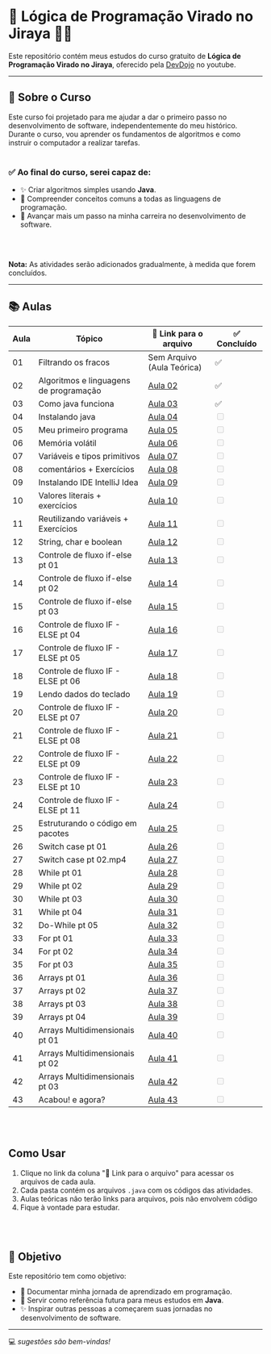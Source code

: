 # 🧠 Lógica de Programação Virado no Jiraya 🤯😬

Este repositório contém meus estudos do curso gratuito de **Lógica de Programação Virado no Jiraya**, oferecido pela [DevDojo](https://youtube.com/playlist?list=PL62G310vn6nH-uBTKREcUWDkOi2Q9n4OZ&si=YwHjvLVjPNwYVqNi) no youtube.

---

## 📝 Sobre o Curso

Este curso foi projetado para me ajudar a dar o primeiro passo no desenvolvimento de software, independentemente do meu histórico. Durante o curso, vou aprender os fundamentos de algoritmos e como instruir o computador a realizar tarefas.
<br>
<br>

### ✅ Ao final do curso, serei capaz de:
- ✨ Criar algoritmos simples usando **Java**.
- 📖 Compreender conceitos comuns a todas as linguagens de programação.
- 🚀 Avançar mais um passo na minha carreira no desenvolvimento de software.

<br>
<br>

**Nota:** As atividades serão adicionados gradualmente, à medida que forem concluídos.

---

## 📚 Aulas

| Aula  |  Tópico                                          | 📂 Link para o arquivo                                                                       | ✅ Concluído |
|-------|----------------------------------------------|------------------------------------------------------------------------------------------|-------------------------------------|
|  01   | Filtrando os fracos                               | Sem Arquivo (Aula Teórica)                                                               |             ✅         |
|  02   | Algoritmos e linguagens de programação            | [Aula 02](#)                                                                             |             ✅         |
|  03   | Como java funciona                                | [Aula 03](#)                                                                             |             ✅         |
|  04   | Instalando java                                   | [Aula 04](#)                                                                          | <input type="checkbox" disabled>  |
|  05   | Meu primeiro programa                             | [Aula 05](#)                                                                          | <input type="checkbox" disabled>  |
|  06   | Memória volátil                                   | [Aula 06](#)                                                                          | <input type="checkbox" disabled>  |
|  07   | Variáveis e tipos primitivos                      | [Aula 07](#)                                                                          | <input type="checkbox" disabled>  |
|  08   | comentários + Exercícios                          | [Aula 08](#)                                                                          | <input type="checkbox" disabled>  |
|  09   | Instalando IDE IntelliJ Idea                      | [Aula 09](#)                                                                          | <input type="checkbox" disabled>  |
|  10   | Valores literais + exercícios                     | [Aula 10](#)                                                                          | <input type="checkbox" disabled>  |
|  11   | Reutilizando variáveis + Exercícios               | [Aula 11](#)                                                                          | <input type="checkbox" disabled>  |
|  12   | String, char e boolean                            | [Aula 12](#)                                                                          | <input type="checkbox" disabled>  |
|  13   | Controle de fluxo if-else pt 01                   | [Aula 13](#)                                                                          | <input type="checkbox" disabled>  |
|  14   | Controle de fluxo if-else pt 02                   | [Aula 14](#)                                                                          | <input type="checkbox" disabled>  |
|  15   | Controle de fluxo if-else pt 03                   | [Aula 15](#)                                                                          | <input type="checkbox" disabled>  |
|  16   | Controle de fluxo IF - ELSE pt 04                 | [Aula 16](#)                                                                          | <input type="checkbox" disabled>  |
|  17   | Controle de fluxo IF - ELSE pt 05                 | [Aula 17](#)                                                                          | <input type="checkbox" disabled>  |
|  18   | Controle de fluxo IF - ELSE pt 06                 | [Aula 18](#)                                                                          | <input type="checkbox" disabled>  |
|  19   | Lendo dados do teclado                            | [Aula 19](#)                                                                          | <input type="checkbox" disabled>  |
|  20   | Controle de fluxo IF - ELSE pt 07                 | [Aula 20](#)                                                                          | <input type="checkbox" disabled>  |
|  21   | Controle de fluxo IF - ELSE pt 08                 | [Aula 21](#)                                                                          | <input type="checkbox" disabled>  |
|  22   | Controle de fluxo IF - ELSE pt 09                 | [Aula 22](#)                                                                          | <input type="checkbox" disabled>  |
|  23   | Controle de fluxo IF - ELSE pt 10                 | [Aula 23](#)                                                                          | <input type="checkbox" disabled>  |
|  24   | Controle de fluxo IF - ELSE pt 11                 | [Aula 24](#)                                                                          | <input type="checkbox" disabled>  |
|  25   | Estruturando o código em pacotes                  | [Aula 25](#)                                                                          | <input type="checkbox" disabled>  |
|  26   | Switch case pt 01                                 | [Aula 26](#)                                                                          | <input type="checkbox" disabled>  |
|  27   | Switch case pt 02.mp4                             | [Aula 27](#)                                                                          | <input type="checkbox" disabled>  |
|  28   | While pt 01                                       | [Aula 28](#)                                                                          | <input type="checkbox" disabled>  |
|  29   | While pt 02                                       | [Aula 29](#)                                                                          | <input type="checkbox" disabled>  |
|  30   | While pt 03                                       | [Aula 30](#)                                                                          | <input type="checkbox" disabled>  |
|  31   | While pt 04                                       | [Aula 31](#)                                                                          | <input type="checkbox" disabled>  |
|  32   | Do-While pt 05                                    | [Aula 32](#)                                                                          | <input type="checkbox" disabled>  |
|  33   | For pt 01                                         | [Aula 33](#)                                                                          | <input type="checkbox" disabled>  |
|  34   | For pt 02                                         | [Aula 34](#)                                                                          | <input type="checkbox" disabled>  |
|  35   | For pt 03                                         | [Aula 35](#)                                                                          | <input type="checkbox" disabled>  |
|  36   | Arrays pt 01                                      | [Aula 36](#)                                                                          | <input type="checkbox" disabled>  |
|  37   | Arrays pt 02                                      | [Aula 37](#)                                                                          | <input type="checkbox" disabled>  |
|  38   | Arrays pt 03                                      | [Aula 38](#)                                                                          | <input type="checkbox" disabled>  |
|  39   | Arrays pt 04                                      | [Aula 39](#)                                                                          | <input type="checkbox" disabled>  |
|  40   | Arrays Multidimensionais pt 01                    | [Aula 40](#)                                                                          | <input type="checkbox" disabled>  |
|  41   | Arrays Multidimensionais pt 02                    | [Aula 41](#)                                                                          | <input type="checkbox" disabled>  |
|  42   | Arrays Multidimensionais pt 03                    | [Aula 42](#)                                                                          | <input type="checkbox" disabled>  |
|  43   | Acabou! e agora?                                  | [Aula 43](#)                                                                          | <input type="checkbox" disabled>  |


<br>
<br>

## Como Usar

1. Clique no link da coluna "📂 Link para o arquivo" para acessar os arquivos de cada aula.
2. Cada pasta contém os arquivos `.java` com os códigos das atividades.
3. Aulas teóricas não terão links para arquivos, pois não envolvem código
4. Fique à vontade para estudar.
<br>
<br>

## 🎯 Objetivo

Este repositório tem como objetivo:
- 📂 Documentar minha jornada de aprendizado em programação.
- 📖 Servir como referência futura para meus estudos em **Java**.
- ✨ Inspirar outras pessoas a começarem suas jornadas no desenvolvimento de software.

---

💻 *sugestões são bem-vindas!*
